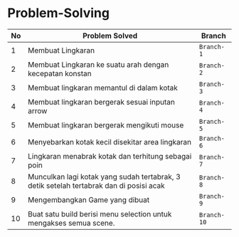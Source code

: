 # Problem-Solving

|No|Problem Solved |Branch|
|---|------------------------|------|
| 1 | Membuat Lingkaran | `Branch-1`|
| 2 | Membuat Lingkaran ke suatu arah dengan kecepatan konstan| `Branch-2`|
| 3 | Membuat lingkaran memantul di dalam kotak | `Branch-3`|
| 4 | Membuat lingkaran bergerak sesuai inputan arrow | `Branch-4`|
| 5 | Membuat lingkaran bergerak mengikuti mouse | `Branch-5`|
| 6 | Menyebarkan kotak kecil disekitar area lingkaran | `Branch-6` |
| 7 | Lingkaran menabrak kotak dan terhitung sebagai poin | `Branch-7`|
| 8 | Munculkan lagi kotak yang sudah tertabrak, 3 detik setelah tertabrak dan di posisi acak | `Branch-8` |
| 9 | Mengembangkan Game yang dibuat | `Branch-9` |
|10 | Buat satu build berisi menu selection untuk mengakses semua scene. | `Branch-10` |
